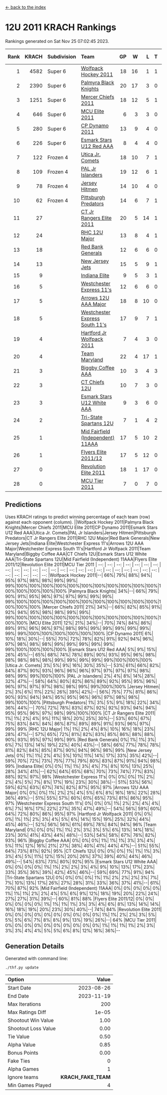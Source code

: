 [<- back to the index](readme.md)
# 12U 2011 KRACH Rankings
Rankings generated on Sat Nov 25 07:02:45 2023.

Rank|KRACH|Subdivision|Team|GP|W|L|T|OTW|OTL|SoS|Exp Wins|Win Diff
---:|---:|:---|:---|---:|---:|---:|---:|---:|---:|---:|---:|---:
1|4582|Super 6|[Wolfpack Hockey 2011](https://gamesheetstats.com/seasons/3664/teams/140937/schedule)|18|16|1|1|0|0|527|17.3|-0.0
2|2390|Super 6|[Palmyra Black Knights](https://gamesheetstats.com/seasons/3664/teams/140949/schedule)|20|17|3|0|0|0|733|17.8|-0.0
3|1251|Super 6|[Mercer Chiefs 2011](https://gamesheetstats.com/seasons/3664/teams/140936/schedule)|18|12|5|1|0|1|1111|13.3|-0.0
4|646|Super 6|[MCU Elite 2011](https://gamesheetstats.com/seasons/3664/teams/140929/schedule)|6|3|3|0|2|0|1674|3.8|-0.0
5|280|Super 6|[CP Dynamo 2011](https://gamesheetstats.com/seasons/3664/teams/140944/schedule)|13|9|4|0|0|0|1007|9.8|-0.0
6|226|Super 6|[Esmark Stars U12 Red AAA](https://gamesheetstats.com/seasons/3664/teams/140951/schedule)|8|4|4|0|1|0|1315|4.8|-0.0
7|122|Frozen 4|[Utica Jr. Comets](https://gamesheetstats.com/seasons/3664/teams/140945/schedule)|18|10|7|1|1|0|885|11.3|-0.0
8|109|Frozen 4|[PAL Jr Islanders](https://gamesheetstats.com/seasons/3664/teams/140943/schedule)|19|12|6|1|2|0|389|13.3|-0.0
9|78|Frozen 4|[Jersey Hitmen](https://gamesheetstats.com/seasons/3664/teams/140938/schedule)|14|10|4|0|1|0|65|10.8|-0.0
10|62|Frozen 4|[Pittsburgh Predators](https://gamesheetstats.com/seasons/3664/teams/140950/schedule)|14|6|7|1|0|0|1109|7.3|-0.0
11|27||[CT Jr Rangers Elite 2011](https://gamesheetstats.com/seasons/3664/teams/140931/schedule)|20|5|14|1|0|1|879|6.3|-0.0
12|24||[RHC 12U Major](https://gamesheetstats.com/seasons/3664/teams/140941/schedule)|13|8|4|1|0|1|37|9.4|0.0
13|18||[Red Bank Generals](https://gamesheetstats.com/seasons/3664/teams/140940/schedule)|12|6|6|0|0|1|71|6.8|-0.0
14|13||[New Jersey Jets](https://gamesheetstats.com/seasons/3664/teams/140939/schedule)|15|5|9|1|2|0|65|6.3|-0.0
15|9||[Indiana Elite](https://gamesheetstats.com/seasons/3664/teams/144353/schedule)|9|5|3|1|0|0|27|6.4|0.0
16|5||[Westchester Express 11's](https://gamesheetstats.com/seasons/3664/teams/140948/schedule)|12|6|6|0|0|1|60|6.9|0.0
17|5||[Arrows 12U AAA Major](https://gamesheetstats.com/seasons/3664/teams/140946/schedule)|18|8|10|0|1|1|58|8.9|0.0
18|5||[Westchester Express South 11's](https://gamesheetstats.com/seasons/3664/teams/140947/schedule)|17|9|7|1|0|0|33|10.4|0.0
19|4||[Hartford Jr Wolfpack 2011](https://gamesheetstats.com/seasons/3664/teams/140935/schedule)|7|4|3|0|1|0|7|4.9|0.0
20|4||[Team Maryland](https://gamesheetstats.com/seasons/3664/teams/140954/schedule)|22|4|17|1|0|2|854|5.4|0.0
21|3||[Biggby Coffee AAA](https://gamesheetstats.com/seasons/3664/teams/144351/schedule)|10|3|4|3|0|0|5|5.4|0.0
22|3||[CT Chiefs 12U](https://gamesheetstats.com/seasons/3664/teams/140934/schedule)|10|7|3|0|1|0|2|7.9|0.0
23|3||[Esmark Stars U12 White AAA](https://gamesheetstats.com/seasons/3664/teams/140952/schedule)|9|3|6|0|0|1|14|3.9|0.0
24|2||[Tri-State Spartans 12U](https://gamesheetstats.com/seasons/3664/teams/144352/schedule)|7|1|4|2|0|0|4|2.9|0.0
25|1||[Mid Fairfield (Independent) 11AAA](https://gamesheetstats.com/seasons/3664/teams/140933/schedule)|17|5|10|2|0|1|12|6.9|0.0
26|1||[Flyers Elite 2011/12](https://gamesheetstats.com/seasons/3664/teams/140942/schedule)|17|5|12|0|0|2|5|5.9|0.0
27|0||[Revolution Elite 2011](https://gamesheetstats.com/seasons/3664/teams/140953/schedule)|18|1|17|0|0|0|6|1.9|0.0
28|0||[MCU Tier 2011](https://gamesheetstats.com/seasons/3664/teams/140932/schedule)|7|0|7|0|0|0|2|0.9|0.0

## Predictions
Uses KRACH ratings to predict winning percentage of each team (row) against each opponent (column).
||Wolfpack Hockey 2011|Palmyra Black Knights|Mercer Chiefs 2011|MCU Elite 2011|CP Dynamo 2011|Esmark Stars U12 Red AAA|Utica Jr. Comets|PAL Jr Islanders|Jersey Hitmen|Pittsburgh Predators|CT Jr Rangers Elite 2011|RHC 12U Major|Red Bank Generals|New Jersey Jets|Indiana Elite|Westchester Express 11's|Arrows 12U AAA Major|Westchester Express South 11's|Hartford Jr Wolfpack 2011|Team Maryland|Biggby Coffee AAA|CT Chiefs 12U|Esmark Stars U12 White AAA|Tri-State Spartans 12U|Mid Fairfield (Independent) 11AAA|Flyers Elite 2011/12|Revolution Elite 2011|MCU Tier 2011
| --: | --: | --: | --: | --: | --: | --: | --: | --: | --: | --: | --: | --: | --: | --: | --: | --: | --: | --: | --: | --: | --: | --: | --: | --: | --: | --: | --: | --: 
|Wolfpack Hockey 2011|--| 66%| 79%| 88%| 94%| 95%| 97%| 98%| 98%| 99%| 99%| 99%|100%|100%|100%|100%|100%|100%|100%|100%|100%|100%|100%|100%|100%|100%|100%|100%
|Palmyra Black Knights| 34%|--| 66%| 79%| 90%| 91%| 95%| 96%| 97%| 97%| 99%| 99%| 99%| 99%|100%|100%|100%|100%|100%|100%|100%|100%|100%|100%|100%|100%|100%|100%
|Mercer Chiefs 2011| 21%| 34%|--| 66%| 82%| 85%| 91%| 92%| 94%| 95%| 98%| 98%| 99%| 99%| 99%|100%|100%|100%|100%|100%|100%|100%|100%|100%|100%|100%|100%|100%
|MCU Elite 2011| 12%| 21%| 34%|--| 70%| 74%| 84%| 86%| 89%| 91%| 96%| 96%| 97%| 98%| 99%| 99%| 99%| 99%| 99%| 99%| 99%| 99%|100%|100%|100%|100%|100%|100%
|CP Dynamo 2011|  6%| 10%| 18%| 30%|--| 55%| 70%| 72%| 78%| 82%| 91%| 92%| 94%| 96%| 97%| 98%| 98%| 98%| 99%| 99%| 99%| 99%| 99%| 99%|100%|100%|100%|100%
|Esmark Stars U12 Red AAA|  5%|  9%| 15%| 26%| 45%|--| 65%| 68%| 74%| 78%| 89%| 90%| 93%| 95%| 96%| 98%| 98%| 98%| 98%| 98%| 99%| 99%| 99%| 99%| 99%|100%|100%|100%
|Utica Jr. Comets|  3%|  5%|  9%| 16%| 30%| 35%|--| 53%| 61%| 66%| 82%| 84%| 87%| 90%| 93%| 96%| 96%| 96%| 97%| 97%| 97%| 97%| 98%| 98%| 99%| 99%|100%|100%
|PAL Jr Islanders|  2%|  4%|  8%| 14%| 28%| 32%| 47%|--| 58%| 64%| 80%| 82%| 86%| 89%| 92%| 95%| 95%| 96%| 96%| 97%| 97%| 97%| 98%| 98%| 99%| 99%|100%|100%
|Jersey Hitmen|  2%|  3%|  6%| 11%| 22%| 26%| 39%| 42%|--| 56%| 75%| 77%| 81%| 86%| 90%| 93%| 94%| 94%| 95%| 95%| 96%| 96%| 97%| 98%| 98%| 99%|100%|100%
|Pittsburgh Predators|  1%|  3%|  5%|  9%| 18%| 22%| 34%| 36%| 44%|--| 70%| 72%| 78%| 83%| 87%| 92%| 92%| 93%| 94%| 94%| 95%| 95%| 96%| 97%| 98%| 99%|100%|100%
|CT Jr Rangers Elite 2011|  1%|  1%|  2%|  4%|  9%| 11%| 18%| 20%| 25%| 30%|--| 53%| 60%| 67%| 75%| 83%| 84%| 84%| 86%| 87%| 89%| 89%| 91%| 93%| 96%| 97%| 99%| 99%
|RHC 12U Major|  1%|  1%|  2%|  4%|  8%| 10%| 16%| 18%| 23%| 28%| 47%|--| 57%| 65%| 72%| 81%| 82%| 83%| 85%| 86%| 88%| 88%| 90%| 93%| 95%| 97%| 99%| 99%
|Red Bank Generals|  0%|  1%|  1%|  3%|  6%|  7%| 13%| 14%| 19%| 22%| 40%| 43%|--| 58%| 66%| 77%| 78%| 78%| 81%| 82%| 84%| 85%| 87%| 90%| 94%| 96%| 98%| 99%
|New Jersey Jets|  0%|  1%|  1%|  2%|  4%|  5%| 10%| 11%| 14%| 17%| 33%| 35%| 42%|--| 59%| 70%| 72%| 73%| 75%| 77%| 79%| 80%| 83%| 87%| 91%| 94%| 98%| 99%
|Indiana Elite|  0%|  0%|  1%|  1%|  3%|  4%|  7%|  8%| 10%| 13%| 25%| 28%| 34%| 41%|--| 62%| 64%| 65%| 68%| 70%| 73%| 74%| 77%| 83%| 88%| 92%| 97%| 98%
|Westchester Express 11's|  0%|  0%|  0%|  1%|  2%|  2%|  4%|  5%|  7%|  8%| 17%| 19%| 23%| 30%| 38%|--| 51%| 53%| 56%| 59%| 62%| 63%| 67%| 74%| 82%| 87%| 95%| 97%
|Arrows 12U AAA Major|  0%|  0%|  0%|  1%|  2%|  2%|  4%|  5%|  6%|  8%| 16%| 18%| 22%| 28%| 36%| 49%|--| 51%| 55%| 57%| 60%| 61%| 65%| 73%| 81%| 86%| 95%| 97%
|Westchester Express South 11's|  0%|  0%|  0%|  1%|  2%|  2%|  4%|  4%|  6%|  7%| 16%| 17%| 22%| 27%| 35%| 47%| 49%|--| 54%| 56%| 59%| 60%| 64%| 72%| 80%| 86%| 95%| 97%
|Hartford Jr Wolfpack 2011|  0%|  0%|  0%|  1%|  1%|  2%|  3%|  4%|  5%|  6%| 14%| 15%| 19%| 25%| 32%| 44%| 45%| 46%|--| 52%| 56%| 56%| 61%| 69%| 78%| 84%| 94%| 96%
|Team Maryland|  0%|  0%|  0%|  1%|  1%|  2%|  3%|  3%|  5%|  6%| 13%| 14%| 18%| 23%| 30%| 41%| 43%| 44%| 48%|--| 53%| 54%| 58%| 67%| 76%| 82%| 93%| 96%
|Biggby Coffee AAA|  0%|  0%|  0%|  1%|  1%|  1%|  3%|  3%|  4%|  5%| 11%| 12%| 16%| 21%| 27%| 38%| 40%| 41%| 44%| 47%|--| 51%| 55%| 64%| 73%| 81%| 92%| 95%
|CT Chiefs 12U|  0%|  0%|  0%|  1%|  1%|  1%|  3%|  3%|  4%|  5%| 11%| 12%| 15%| 20%| 26%| 37%| 39%| 40%| 44%| 46%| 49%|--| 54%| 63%| 73%| 80%| 92%| 95%
|Esmark Stars U12 White AAA|  0%|  0%|  0%|  0%|  1%|  1%|  2%|  2%|  3%|  4%|  9%| 10%| 13%| 17%| 23%| 33%| 35%| 36%| 39%| 42%| 45%| 46%|--| 59%| 69%| 77%| 91%| 94%
|Tri-State Spartans 12U|  0%|  0%|  0%|  0%|  1%|  1%|  2%|  2%|  2%|  3%|  7%|  7%| 10%| 13%| 17%| 26%| 27%| 28%| 31%| 33%| 36%| 37%| 41%|--| 61%| 70%| 87%| 92%
|Mid Fairfield (Independent) 11AAA|  0%|  0%|  0%|  0%|  0%|  1%|  1%|  1%|  2%|  2%|  4%|  5%|  6%|  9%| 12%| 18%| 19%| 20%| 22%| 24%| 27%| 27%| 31%| 39%|--| 60%| 81%| 88%
|Flyers Elite 2011/12|  0%|  0%|  0%|  0%|  0%|  0%|  1%|  1%|  1%|  1%|  3%|  3%|  4%|  6%|  8%| 13%| 14%| 14%| 16%| 18%| 19%| 20%| 23%| 30%| 40%|--| 74%| 84%
|Revolution Elite 2011|  0%|  0%|  0%|  0%|  0%|  0%|  0%|  0%|  0%|  0%|  1%|  1%|  2%|  2%|  3%|  5%|  5%|  5%|  6%|  7%|  8%|  8%|  9%| 13%| 19%| 26%|--| 64%
|MCU Tier 2011|  0%|  0%|  0%|  0%|  0%|  0%|  0%|  0%|  0%|  0%|  1%|  1%|  1%|  1%|  2%|  3%|  3%|  3%|  4%|  4%|  5%|  5%|  6%|  8%| 12%| 16%| 36%|--

## Generation Details

Generated with command line:
```
./thf.py update
```

| Option | Value |
| :----- | ----: |
| Start Date | 2023-08-26 |
| End Date | 2023-11-19 |
| Max Iterations | 200 |
| Max Ratings Diff | 1e-05 |
| Shootout Win Value | 1.00 |
| Shootout Loss Value | 0.00 |
| Tie Value | 0.50 |
| Alpha Value | 0.85 |
| Bonus Points | 0.00 |
| Fake Ties | 0 |
| Alpha Games | 1 |
| Ignore teams | __KRACH_FAKE_TEAM__ |
| Min Games Played | 4 |

